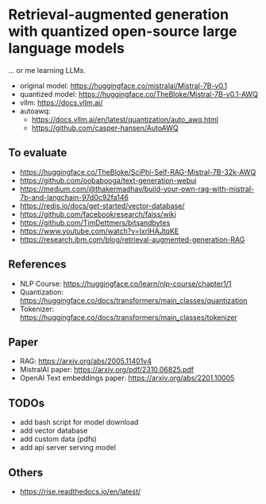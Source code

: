 # Retrieval-augmented generation with quantized open-source large language models

... or me learning LLMs.

- original model: <https://huggingface.co/mistralai/Mistral-7B-v0.1>
- quantized model: <https://huggingface.co/TheBloke/Mistral-7B-v0.1-AWQ>
- vllm: <https://docs.vllm.ai/>
- autoawq:
    - <https://docs.vllm.ai/en/latest/quantization/auto_awq.html>
    - <https://github.com/casper-hansen/AutoAWQ>

## To evaluate

- <https://huggingface.co/TheBloke/SciPhi-Self-RAG-Mistral-7B-32k-AWQ>
- <https://github.com/oobabooga/text-generation-webui>
- <https://medium.com/@thakermadhav/build-your-own-rag-with-mistral-7b-and-langchain-97d0c92fa146>
- <https://redis.io/docs/get-started/vector-database/>
- <https://github.com/facebookresearch/faiss/wiki>
- <https://github.com/TimDettmers/bitsandbytes>
- <https://www.youtube.com/watch?v=IxrlHAJtqKE>
- <https://research.ibm.com/blog/retrieval-augmented-generation-RAG>

## References

- NLP Course: <https://huggingface.co/learn/nlp-course/chapter1/1>
- Quantization: <https://huggingface.co/docs/transformers/main_classes/quantization>
- Tokenizer: <https://huggingface.co/docs/transformers/main_classes/tokenizer>

## Paper

- RAG: <https://arxiv.org/abs/2005.11401v4>
- MistralAI paper: <https://arxiv.org/pdf/2310.06825.pdf>
- OpenAI Text embeddings paper: <https://arxiv.org/abs/2201.10005>

## TODOs

- add bash script for model download
- add vector database
- add custom data (pdfs)
- add api server serving model

## Others

- <https://rise.readthedocs.io/en/latest/>

